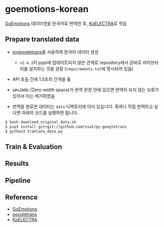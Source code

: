 # goemotions-korean

[GoEmotions](https://github.com/google-research/google-research/tree/master/goemotions) 데이터셋을 한국어로 번역한 후, [KoELECTRA](https://github.com/monologg/KoELECTRA)로 학습

## Prepare translated data

- [pygoogletrans](https://github.com/ssut/py-googletrans)를 사용하여 한국어 데이터 생성
  - `v2.4.1`이 pypi에 업데이트되지 않은 관계로 repository에서 곧바로 라이브러리를 설치하는 것을 권장 (`requirements.txt`에 명시되어 있음)
- API 호출 간에 1.5초의 간격을 줌
- `​​&#x200B;`(Zero-width space)가 번역 문장 안에 있으면 번역이 되지 않는 오류가 있어서 이는 제거하였음

- 번역을 완료한 데이터는 `data` 디렉토리에 이미 있습니다. 혹여나 직접 번역하고 싶다면 아래의 코드를 실행하면 됩니다.

```bash
$ bash download_original_data.sh
$ pip3 install git+git://github.com/ssut/py-googletrans
$ python3 tranlate_data.py
```

## Train & Evaluation


## Results

## Pipeline

## Reference

- [GoEmotions](https://github.com/google-research/google-research/tree/master/goemotions)
- [googletrans](https://github.com/ssut/py-googletrans)
- [KoELECTRA](https://github.com/monologg/KoELECTRA)
